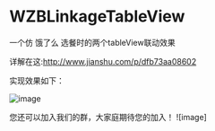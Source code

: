 # WZBLinkageTableView
一个仿 饿了么 选餐时的两个tableView联动效果

详解在这:http://www.jianshu.com/p/dfb73aa08602

实现效果如下：

 ![image](https://github.com/WZBbiao/WZBLinkageTableView/blob/master/WZBLinkageTableView.gif?raw=true)


您还可以加入我们的群，大家庭期待您的加入！
![image]
